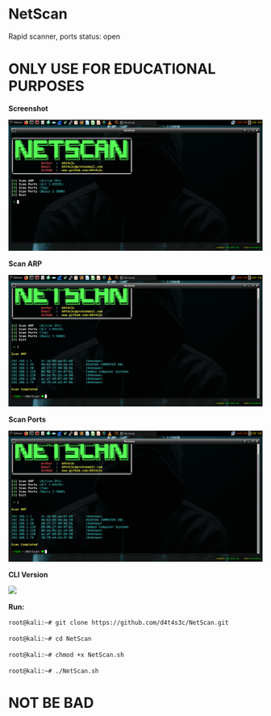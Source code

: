 # NetScan
Rapid scanner, ports status: open

# ONLY USE FOR EDUCATIONAL PURPOSES

**Screenshot**

![](/screenshot/001.png)

**Scan ARP**

![](/screenshot/002.png)

**Scan Ports**

![](/screenshot/002.png)

**CLI Version**

![](/screenshot/044.png)

**Run:**
```
root@kali:~# git clone https://github.com/d4t4s3c/NetScan.git

root@kali:~# cd NetScan

root@kali:~# chmod +x NetScan.sh

root@kali:~# ./NetScan.sh
```

# NOT BE BAD

